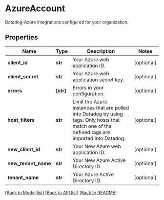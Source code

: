 # AzureAccount

Datadog-Azure integrations configured for your organization.

## Properties
Name | Type | Description | Notes
------------ | ------------- | ------------- | -------------
**client_id** | **str** | Your Azure web application ID. | [optional] 
**client_secret** | **str** | Your Azure web application secret key. | [optional] 
**errors** | **[str]** | Errors in your configuration. | [optional] 
**host_filters** | **str** | Limit the Azure instances that are pulled into Datadog by using tags. Only hosts that match one of the defined tags are imported into Datadog. | [optional] 
**new_client_id** | **str** | Your New Azure web application ID. | [optional] 
**new_tenant_name** | **str** | Your New Azure Active Directory ID. | [optional] 
**tenant_name** | **str** | Your Azure Active Directory ID. | [optional] 

[[Back to Model list]](README.md#documentation-for-models) [[Back to API list]](README.md#documentation-for-api-endpoints) [[Back to README]](README.md)


